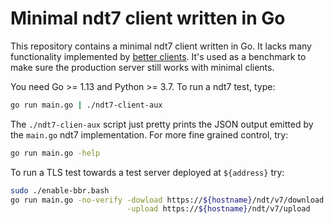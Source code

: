 # Minimal ndt7 client written in Go

This repository contains a minimal ndt7 client written in Go. It lacks many
functionality implemented by [better clients](
https://github.com/m-lab/ndt7-client-go). It's used as a benchmark to make
sure the production server still works with minimal clients.

You need Go >= 1.13 and Python >= 3.7. To run a ndt7 test, type:

```bash
go run main.go | ./ndt7-client-aux
```

The `./ndt7-clien-aux` script just pretty prints the JSON output emitted by
the `main.go` ndt7 implementation. For more fine grained control, try:

```bash
go run main.go -help
```

To run a TLS test towards a test server deployed at `${address}` try:

```bash
sudo ./enable-bbr.bash
go run main.go -no-verify -dowload https://${hostname}/ndt/v7/download \
                          -upload https://${hostname}/ndt/v7/upload
```
